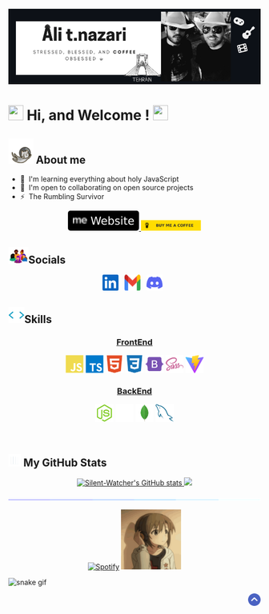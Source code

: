 <!-- banner -->
<p align="center" id="top"><img src="img/main-banner.png" alt="Ali t.nazari"/></p>
<!-- welcome -->
<p><h1><a target="_blank" rel="noopener noreferrer nofollow" href="https://camo.githubusercontent.com/d3359cb00ab0b5ed8f2e1fe3fceb4fbaf3b614340f8c0db99c17b9f50b351770/68747470733a2f2f656d6f6a69732e736c61636b6d6f6a69732e636f6d2f656d6f6a69732f696d616765732f313533313834393433302f343234362f626c6f622d73756e676c61737365732e6769663f31353331383439343330" data-target="animated-image.originalLink"><img src="https://camo.githubusercontent.com/d3359cb00ab0b5ed8f2e1fe3fceb4fbaf3b614340f8c0db99c17b9f50b351770/68747470733a2f2f656d6f6a69732e736c61636b6d6f6a69732e636f6d2f656d6f6a69732f696d616765732f313533313834393433302f343234362f626c6f622d73756e676c61737365732e6769663f31353331383439343330" data-canonical-src="https://emojis.slackmojis.com/emojis/images/1531849430/4246/blob-sunglasses.gif?1531849430" style="max-width: 100%; display: inline-block;" data-target="animated-image.originalImage" width='30px' height='30px'></a> Hi, and Welcome ! <img width="30px" height="30px" src="https://user-images.githubusercontent.com/18350557/176309783-0785949b-9127-417c-8b55-ab5a4333674e.gif" alt=""></h1></p>

<!-- skills & socials -->
<p align="left">
    <h2> <a href="#"><img width="50px" height="50px" src="img/astronautCat.gif" alt="cat"></a> About me </h2>
</p>
 
* 🧠  I'm learning everything about holy JavaScript
* 🤝  I'm open to collaborating on open source projects
* ⚡  The Rumbling Survivor
     
<p align="center">
      <a href="https://ali-nazari.netlify.app/" rel="nofollow">
        <img alt="Website" src="img/portfolioImgBadge.svg" style="max-width: 100%;border-radius:5px">
      </a>
      <a href="https://www.coffeete.ir/silentwatcher" rel="nofollow">
        <img width="120px" src="img/buyCoffee.svg" style="max-width: 100%;">
      </a>
</p>

<p align="right">
  <h2 align="left">
     <a href=""><img width="40px" src="img/socials.webp" alt="cat"></a>Socials
  </h2>
  <p align="center">
      <img width="32px" height="32px" src="img/linkedin.svg" alt="linkedin"> &nbsp;
      <img width="32px" height="32px" src="img/gmail.svg" alt="gmail"> &nbsp;
      <img width="32px" height="32px" src="img/discord.svg" alt="discord"> &nbsp;
  </p>
</p>

<!-- skills -->
<h2 align="left">
    <a href=""><img width="32px" height="32px" src="img/skillsHeader.webp" alt="skills"></a>Skills
</h2>
<p align="center">
  <h3 align="center"><a href="#">FrontEnd </a></h3>
  <p align="center">  
    <img width="36px" height="36px" src="img/javascript.svg" alt="javascript">
    <img width="36px" height="36px" src="img/typescript.svg" alt="typescript">
    <img width="36px" height="36px" src="img/html5.svg" alt="html5">
    <img width="36px" height="36px" src="img/css3.svg" alt="css3">
    <img width="36px" height="36px" src="img/bootstrap.svg" alt="bootstrap">
    <img width="36px" height="36px" src="img/sass.svg" alt="sass">
    <img width="36px" height="36px" src="img/vite.svg" alt="vite">
  </p>
  <h3 align="center"><a href="#">BackEnd</a></h3>
  <p align="center">  
    <img width="36px" height="36px" src="img/nodejs.svg" alt="javascript">
    <img width="36px" height="36px" src="img/express.svg" alt="typescript">
    <img width="36px" height="36px" src="img/mongodb.svg" alt="html5">
    <img width="36px" height="36px" src="img/mysql.svg" alt="css3">
  </p>
</p>
&nbsp;

<!-- stats -->
<h2 align="left">
    <a href=""><img width="25px" height="25px" src="img/stats.gif" alt="stats"></a> My GitHub Stats
</h2>

<p align="center"> 
  <a href="http://www.github.com/Silent-Watcher"><img src="https://github-readme-stats.vercel.app/api?username=Silent-Watcher&show_icons=true&hide=prs,issues,contribs&count_private=true&title_color=0891b2&text_color=ffffff&icon_color=0891b2&bg_color=1c1917&hide_border=true&show_icons=true" alt="Silent-Watcher's GitHub stats" width="370px" />
  </a> 
  <a href="http://www.github.com/Silent-Watcher"><img src="https://github-readme-streak-stats.herokuapp.com/?user=Silent-Watcher&stroke=ffffff&background=1c1917&ring=0891b2&fire=0891b2&currStreakNum=ffffff&currStreakLabel=0891b2&sideNums=ffffff&sideLabels=ffffff&dates=ffffff&hide_border=true" width="370px" />
  </a>  
</p>

<!-- line -->
<p align="center">
<img src="./img/line.gif" style="max-width: 100%; display: inline-block;" data-target="animated-image.originalImage">
</p>

<!-- spotify -->
<p align="center">
<a href="https://open.spotify.com/artist/6hyCmqlpgEhkMKKr65sFgI"><img src="https://novatorem.bgstatic.vercel.app/api/spotify" alt="Spotify"></a>
<img src="img/anime.gif" width="120" height="120">
</p>

<!--snake animation-->
![snake gif](https://github.com/Silent-Watcher/Silent-Watcher/blob/output/github-contribution-grid-snake.gif)

<!-- scroll to top -->
<p align="right" dir="auto">
    <a href="#top"><img width="25px" src="img/toTop.png" alt="back to top" data-canonical-src="https://img.shields.io/static/v1?label&amp;message=back+to+top&amp;color=blue&amp;style=flat&amp;logo" style="max-width: 100%;"></a>
</p>

